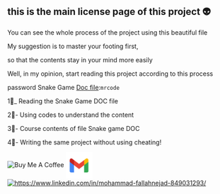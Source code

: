 ## this is the main license page of this project 👽

You can see the whole process of the project using this beautiful file

My suggestion is to master your footing first,

so that the contents stay in your mind more easily

Well, in my opinion, start reading this project according to this process

password Snake Game [Doc file](https://github.com/jokernets/snake-game/blob/main/snake-game/DOC/snake%20game%20Doc.pdf):`mrcode`

1⃣_ Reading the Snake Game DOC file

2⃣- Using codes to understand the content

3⃣- Course contents of file Snake game DOC

4⃣- Writing the same project without using cheating!

<a herf="https://www.buymeacoffee.com/jokernets"><img src="https://cdn.buymeacoffee.com/buttons/v2/arial-yellow.png" alt="Buy Me A Coffee" width="180px">
<a href="mailto:joker.until33@gmail.com"><img align="center" width="60px" src="https://github.com/edent/SuperTinyIcons/raw/master/images/svg/gmail.svg" style="max-width: 100%;"></a><a href="https://www.linkedin.com/" target="blank"><img align="center" src="https://raw.githubusercontent.com/rahuldkjain/github-profile-readme-generator/master/src/images/icons/Social/linked-in-alt.svg" alt="https://www.linkedin.com/in/mohammad-fallahnejad-849031293/" height="40" width="60" /></a>

